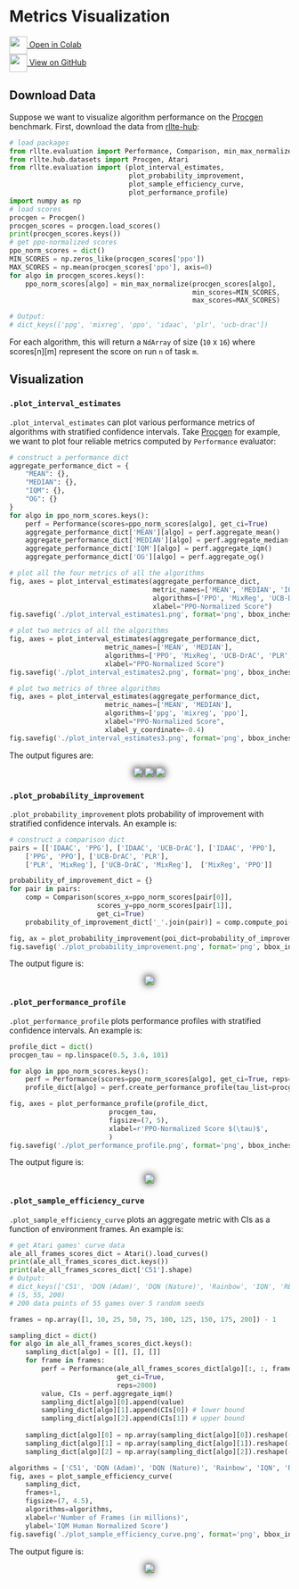 # Metrics Visualization

<div class="badge">
<a href="https://colab.research.google.com/github/RLE-Foundation/rllte/blob/main/examples/model_evaluation.ipynb">
<img src="../../../assets/images/colab-logo.svg" style="height: 32px; vertical-align:middle;">
Open in Colab
</a>
</div>

<div class="badge">
<a href="https://github.com/RLE-Foundation/rllte/blob/main/examples/model_evaluation.ipynb">
<img src="../../../assets/images/github-logo.svg" style="height: 32px; vertical-align:middle;">
View on GitHub
</a>
</div>

## Download Data
Suppose we want to visualize algorithm performance on the [Procgen](https://github.com/openai/procgen) benchmark. First, download the data from 
[rllte-hub](https://hub.rllte.dev/):
``` py title="example.py"
# load packages
from rllte.evaluation import Performance, Comparison, min_max_normalize
from rllte.hub.datasets import Procgen, Atari
from rllte.evaluation import (plot_interval_estimates,
                              plot_probability_improvement,
                              plot_sample_efficiency_curve,
                              plot_performance_profile)
import numpy as np
# load scores
procgen = Procgen()
procgen_scores = procgen.load_scores()
print(procgen_scores.keys())
# get ppo-normalized scores
ppo_norm_scores = dict()
MIN_SCORES = np.zeros_like(procgen_scores['ppo'])
MAX_SCORES = np.mean(procgen_scores['ppo'], axis=0)
for algo in procgen_scores.keys():
    ppo_norm_scores[algo] = min_max_normalize(procgen_scores[algo],
                                              min_scores=MIN_SCORES,
                                              max_scores=MAX_SCORES)

# Output:
# dict_keys(['ppg', 'mixreg', 'ppo', 'idaac', 'plr', 'ucb-drac'])
```
For each algorithm, this will return a `NdArray` of size (`10` x `16`) where scores[n][m] represent the score on run `n` of task `m`.

## Visualization
### `.plot_interval_estimates`
`.plot_interval_estimates` can plot various performance metrics of algorithms with stratified confidence intervals. Take [Procgen](https://github.com/openai/procgen) for example, we want to plot four reliable metrics computed by `Performance` evaluator:
```py title="example.py"
# construct a performance dict
aggregate_performance_dict = {
    "MEAN": {},
    "MEDIAN": {},
    "IQM": {},
    "OG": {}
}
for algo in ppo_norm_scores.keys():
    perf = Performance(scores=ppo_norm_scores[algo], get_ci=True)
    aggregate_performance_dict['MEAN'][algo] = perf.aggregate_mean()
    aggregate_performance_dict['MEDIAN'][algo] = perf.aggregate_median()
    aggregate_performance_dict['IQM'][algo] = perf.aggregate_iqm()
    aggregate_performance_dict['OG'][algo] = perf.aggregate_og()

# plot all the four metrics of all the algorithms
fig, axes = plot_interval_estimates(aggregate_performance_dict,
                                    metric_names=['MEAN', 'MEDIAN', 'IQM', 'OG'],
                                    algorithms=['PPO', 'MixReg', 'UCB-DrAC', 'PLR', 'PPG', 'IDAAC'],
                                    xlabel="PPO-Normalized Score")
fig.savefig('./plot_interval_estimates1.png', format='png', bbox_inches='tight')

# plot two metrics of all the algorithms
fig, axes = plot_interval_estimates(aggregate_performance_dict,
                        metric_names=['MEAN', 'MEDIAN'],
                        algorithms=['PPO', 'MixReg', 'UCB-DrAC', 'PLR', 'PPG', 'IDAAC'],
                        xlabel="PPO-Normalized Score")
fig.savefig('./plot_interval_estimates2.png', format='png', bbox_inches='tight')

# plot two metrics of three algorithms
fig, axes = plot_interval_estimates(aggregate_performance_dict,
                        metric_names=['MEAN', 'MEDIAN'],
                        algorithms=['ppg', 'mixreg', 'ppo'],
                        xlabel="PPO-Normalized Score",
                        xlabel_y_coordinate=-0.4)
fig.savefig('./plot_interval_estimates3.png', format='png', bbox_inches='tight')
```
The output figures are:
<div align=center>
<img src='../../../assets/images/plot_interval_estimates1.png' style="filter: drop-shadow(0px 0px 7px #000);">
<img src='../../../assets/images/plot_interval_estimates2.png' style="filter: drop-shadow(0px 0px 7px #000);">
<img src='../../../assets/images/plot_interval_estimates3.png' style="filter: drop-shadow(0px 0px 7px #000);">
</div>


### `.plot_probability_improvement`
`.plot_probability_improvement` plots probability of improvement with stratified confidence intervals. An example is:
```py title="example.py"
# construct a comparison dict
pairs = [['IDAAC', 'PPG'], ['IDAAC', 'UCB-DrAC'], ['IDAAC', 'PPO'],
    ['PPG', 'PPO'], ['UCB-DrAC', 'PLR'], 
    ['PLR', 'MixReg'], ['UCB-DrAC', 'MixReg'],  ['MixReg', 'PPO']]

probability_of_improvement_dict = {}
for pair in pairs:
    comp = Comparison(scores_x=ppo_norm_scores[pair[0]], 
                      scores_y=ppo_norm_scores[pair[1]],
                      get_ci=True)
    probability_of_improvement_dict['_'.join(pair)] = comp.compute_poi()

fig, ax = plot_probability_improvement(poi_dict=probability_of_improvement_dict)
fig.savefig('./plot_probability_improvement.png', format='png', bbox_inches='tight')
```
The output figure is:
<div align=center>
<img src='../../../assets/images/plot_probability_improvement.png' style="filter: drop-shadow(0px 0px 7px #000);">
</div>

### `.plot_performance_profile`
`.plot_performance_profile` plots performance profiles with stratified confidence intervals. An example is:
```py title="example.py"
profile_dict = dict()
procgen_tau = np.linspace(0.5, 3.6, 101)

for algo in ppo_norm_scores.keys():
    perf = Performance(scores=ppo_norm_scores[algo], get_ci=True, reps=2000)
    profile_dict[algo] = perf.create_performance_profile(tau_list=procgen_tau)

fig, axes = plot_performance_profile(profile_dict, 
                         procgen_tau,
                         figsize=(7, 5),
                         xlabel=r'PPO-Normalized Score $(\tau)$',
                         )
fig.savefig('./plot_performance_profile.png', format='png', bbox_inches='tight')
```
The output figure is:
<div align=center>
<img src='../../../assets/images/plot_performance_profile.png' style="filter: drop-shadow(0px 0px 7px #000);">
</div>

### `.plot_sample_efficiency_curve`
`.plot_sample_efficiency_curve` plots an aggregate metric with CIs as a function of environment frames. An example is:
```py title="example.py"
# get Atari games' curve data
ale_all_frames_scores_dict = Atari().load_curves()
print(ale_all_frames_scores_dict.keys())
print(ale_all_frames_scores_dict['C51'].shape)
# Output:
# dict_keys(['C51', 'DQN (Adam)', 'DQN (Nature)', 'Rainbow', 'IQN', 'REM', 'M-IQN', 'DreamerV2'])
# (5, 55, 200)
# 200 data points of 55 games over 5 random seeds

frames = np.array([1, 10, 25, 50, 75, 100, 125, 150, 175, 200]) - 1

sampling_dict = dict()
for algo in ale_all_frames_scores_dict.keys():
    sampling_dict[algo] = [[], [], []]
    for frame in frames:
        perf = Performance(ale_all_frames_scores_dict[algo][:, :, frame],
                           get_ci=True, 
                           reps=2000)
        value, CIs = perf.aggregate_iqm()
        sampling_dict[algo][0].append(value)
        sampling_dict[algo][1].append(CIs[0]) # lower bound
        sampling_dict[algo][2].append(CIs[1]) # upper bound
    
    sampling_dict[algo][0] = np.array(sampling_dict[algo][0]).reshape(-1)
    sampling_dict[algo][1] = np.array(sampling_dict[algo][1]).reshape(-1)
    sampling_dict[algo][2] = np.array(sampling_dict[algo][2]).reshape(-1)

algorithms = ['C51', 'DQN (Adam)', 'DQN (Nature)', 'Rainbow', 'IQN', 'REM', 'M-IQN', 'DreamerV2']
fig, axes = plot_sample_efficiency_curve(
    sampling_dict,
    frames+1, 
    figsize=(7, 4.5),
    algorithms=algorithms,
    xlabel=r'Number of Frames (in millions)',
    ylabel='IQM Human Normalized Score')
fig.savefig('./plot_sample_efficiency_curve.png', format='png', bbox_inches='tight')
```
The output figure is:
<div align=center>
<img src='../../../assets/images/plot_sample_efficiency_curve.png' style="filter: drop-shadow(0px 0px 7px #000);">
</div>